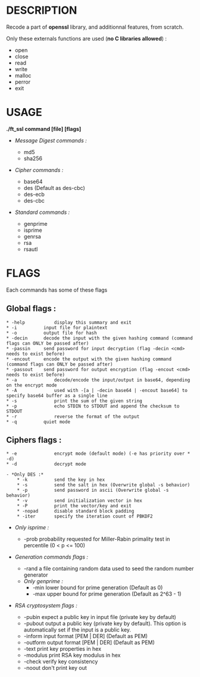 DESCRIPTION
==

Recode a part of **openssl** library, and additionnal features, from scratch.

Only these externals functions are used (**no C libraries allowed**) :
* open
* close
* read
* write
* malloc
* perror
* exit



USAGE
==

**./ft_ssl command [file] [flags]**

- *Message Digest commands :*
    * md5
    * sha256

- *Cipher commands :*
    * base64
    * des       (Default as des-cbc)
    * des-ecb
    * des-cbc

- *Standard commands :*
    * genprime
    * isprime
    * genrsa
    * rsa
    * rsautl



FLAGS
==

Each commands has some of these flags

Global flags :
--
    * -help           display this summary and exit
    * -i          input file for plaintext
    * -o          output file for hash
    * -decin      decode the input with the given hashing command (command flags can ONLY be passed after)
    * -passin     send password for input decryption (flag -decin <cmd> needs to exist before)
    * -encout     encode the output with the given hashing command (command flags can ONLY be passed after)
    * -passout    send password for output encryption (flag -encout <cmd> needs to exist before)
    * -a              decode/encode the input/output in base64, depending on the encrypt mode
    * -A              used with -[a | -decin base64 | -encout base64] to specify base64 buffer as a single line
    * -s              print the sum of the given string
    * -p              echo STDIN to STDOUT and append the checksum to STDOUT
    * -r              reverse the format of the output
    * -q          quiet mode

Ciphers flags :
-
    * -e              encrypt mode (default mode) (-e has priority over * -d)
    * -d              decrypt mode

    - *Only DES :*
        * -k          send the key in hex
        * -s          send the salt in hex (Overwrite global -s behavior)
        * -p          send password in ascii (Overwrite global -s behavior)
        * -v          send initialization vector in hex
        * -P          print the vector/key and exit
        * -nopad      disable standard block padding
        * -iter       specify the iteration count of PBKDF2

- *Only isprime :*
    * -prob           probability requested for Miller-Rabin primality test in percentile (0 < p <= 100)

- *Generation commands flags :*
    * -rand           a file containing random data used to seed the random number generator
    
    - *Only genprime :*
        * -min            lower bound for prime generation (Default as 0)
        * -max            upper bound for prime generation (Default as 2^63 - 1)

- *RSA cryptosystem flags :*
    * -pubin              expect a public key in input file (private key by default)
    * -pubout             output a public key (private key by default). This option is automatically set if the input is a public key.
    * -inform             input format [PEM | DER] (Default as PEM)
    * -outform            output format [PEM | DER] (Default as PEM)
    * -text               print key properties in hex
    * -modulus            print RSA key modulus in hex
    * -check              verify key consistency
    * -noout              don't print key out
